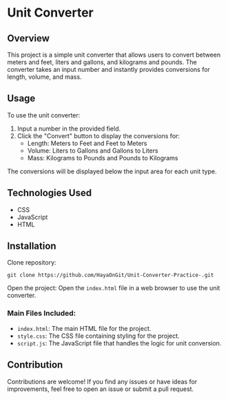 # Unit Converter

## Overview

This project is a simple unit converter that allows users to convert between meters and feet, liters and gallons, and kilograms and pounds. The converter takes an input number and instantly provides conversions for length, volume, and mass.

## Usage

To use the unit converter:
1. Input a number in the provided field.
2. Click the "Convert" button to display the conversions for:
   - Length: Meters to Feet and Feet to Meters
   - Volume: Liters to Gallons and Gallons to Liters
   - Mass: Kilograms to Pounds and Pounds to Kilograms

The conversions will be displayed below the input area for each unit type.

## Technologies Used

- CSS
- JavaScript
- HTML

## Installation

Clone repository:
```
git clone https://github.com/HayaOnGit/Unit-Converter-Practice-.git
```
Open the project: Open the `index.html` file in a web browser to use the unit converter.

### Main Files Included:

- `index.html`: The main HTML file for the project.
- `style.css`: The CSS file containing styling for the project.
- `script.js`: The JavaScript file that handles the logic for unit conversion.

## Contribution

Contributions are welcome! If you find any issues or have ideas for improvements, feel free to open an issue or submit a pull request.


